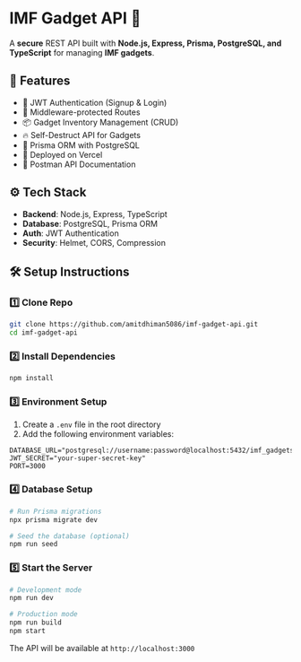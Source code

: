 # IMF Gadget API 🚀

A **secure** REST API built with **Node.js, Express, Prisma, PostgreSQL, and TypeScript** for managing **IMF gadgets**.

## 🌟 Features

- 🔑 JWT Authentication (Signup & Login)
- 🔐 Middleware-protected Routes
- 📦 Gadget Inventory Management (CRUD)
- 🔥 Self-Destruct API for Gadgets
- 🚀 Prisma ORM with PostgreSQL
- 📡 Deployed on Vercel
- 📑 Postman API Documentation

## ⚙️ Tech Stack

- **Backend**: Node.js, Express, TypeScript
- **Database**: PostgreSQL, Prisma ORM
- **Auth**: JWT Authentication
- **Security**: Helmet, CORS, Compression

## 🛠 Setup Instructions

### 1️⃣ Clone Repo

```bash
git clone https://github.com/amitdhiman5086/imf-gadget-api.git
cd imf-gadget-api
```

### 2️⃣ Install Dependencies

```bash
npm install
```

### 3️⃣ Environment Setup

1. Create a `.env` file in the root directory
2. Add the following environment variables:

```env
DATABASE_URL="postgresql://username:password@localhost:5432/imf_gadgets"
JWT_SECRET="your-super-secret-key"
PORT=3000
```

### 4️⃣ Database Setup

```bash
# Run Prisma migrations
npx prisma migrate dev

# Seed the database (optional)
npm run seed
```

### 5️⃣ Start the Server

```bash
# Development mode
npm run dev

# Production mode
npm run build
npm start
```

The API will be available at `http://localhost:3000`

